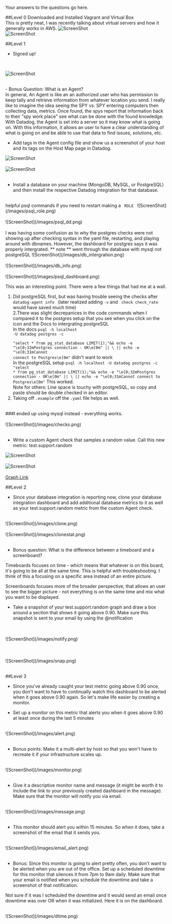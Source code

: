 Your answers to the questions go here.

##Level 0 
Downloaded and Installed  Vagrant and Virtual Box <br>
This is pretty neat, I was recently talking about virtual servers and how it generally works in AWS. 
![ScreenShot](/images/vargrant.png) <br>
![ScreenShot](/images/virtualbox.png)


##Level 1 
 - Signed up! 

<br>

![ScreenShot](/images/datadog_agent.png)

<br>
 - Bonus Question: What is an Agent? 

<br> 
 In general, An Agent is like an an authorized user who has permission to keep tally and retrieve information from whatever location you send. I really like to imagine the idea seeing the SPY vs. SPY  entering computers then collecting data, metrics. Once found, the spys report that information back to their "spy work place" see what can be done with the found knowledge. <br>
 With Datadog, the Agent is set into a server so it may know what is going on. With this information, it allows an user to have a clear understanding of what is going on and be able to use that data to find issues, solutions, etc. 
<br> 

- Add tags in the Agent config file and show us a screenshot of your host and its tags on the Host Map page in Datadog.

![ScreenShot](/images/host_map.png)
<br> 
<br>
![ScreenShot](/images/datadog_conf.png)
<br> 
<br>

 - Install a database on your machine (MongoDB, MySQL, or PostgreSQL) and then install the respective Datadog integration for that database.

<br>
helpful psql commands if you need to restart making a <code> ROLE </code>
![ScreenShot](/images/psql_role.png)
<br>
<br>
![ScreenShot](/images/psql_dd.png)
<br> 
<br>
I was having some confusion as to why the postgres checks were not showing up 
after checking syntax in the yaml file, restarting, and playing around with dbnames. However, the dashboard for postgres says it was properly intergrated. ** note ** went through the database with mysql not postgreSQL
![ScreenShot](/images/db_intergration.png)
<br> 
<br>
![ScreenShot](/images/db_info.png)
<br> 
<br>
![ScreenShot](/images/psql_dashboard.png)


This was an interesting point. There were a few things that had me at a wall. 
1. Did postgreSQL first, but was having trouble seeing the checks after <code> datadog-agent info </code> (later realized adding <code>-v</code> and <code> check check_rate</code> would have saved much time) <br>
2.There was slight decrepanices in the code commands when I compared it to the postgres setup that you see when you click on the icon and the Docs to intergrating postgreSQL <br> 
In the docs <code>psql -h localhost -U datadog postgres -c \
"select * from pg_stat_database LIMIT(1);"&& echo -e "\e[0;32mPostgres connection - OK\e[0m" || \ || echo -e "\e[0;31mCannot connect to Postgres\e[0m"</code> didn't want to work<br> 
In the postgreSQL setup <code>psql -h localhost -U datadog postgres -c "select * from pg_stat_database LIMIT(1);"&& echo -e "\e[0;32mPostgres connection - OK\e[0m" || \ || echo -e "\e[0;31mCannot connect to Postgres\e[0m"</code> This worked.<br>
Note for others: Line space is touchy with postgreSQL, so copy and paste should be double checked in an editor.
3. Taking off <code>.example</code> off the <code>.yaml</code> file helps as well. <br>
<br>
###I ended up using mysql instead - everything works. 
<br>
<br>
![ScreenShot](/images/checks.png)
<br> 
<br>

- Write a custom Agent check that samples a random value. Call this new metric: test.support.random

![ScreenShot](/images/mysql_py.png)
<br> 
<br>
![ScreenShot](/images/test.png)
<br> 
<br>
<a href="https://app.datadoghq.com/metric/explorer?live=true&page=0&is_auto=false&from_ts=1478488702062&to_ts=1478492302062&tile_size=m&exp_metric=test.support.random&exp_scope=&exp_agg=avg&exp_row_type=metric">Graph Link</a>

##Level 2
<br>

- Since your database integration is reporting now, clone your database integration dashboard and add additional database metrics to it as well as your test.support.random metric from the custom Agent check.

<br>
![ScreenShot](/images/clone.png)
<br> 
<br>
![ScreenShot](/images/clonestat.png)
<br> 
<br>


- Bonus question: What is the difference between a timeboard and a screenboard?

Timeboards focuses on time - which means that whatever is on this board, it's going to be all at the same time. This is helpful with troubleshooting. I think of this a focusing on a specific area instead of an entire picture. 

Screenboards focuses more of the broader perspective, that allows an user to see the bigger picture - not everything is on the same time and mix what you want to be displayed. 

- Take a snapshot of your test.support.random graph and draw a box around a section that shows it going above 0.90. Make sure this snapshot is sent to your email by using the @notification

<br> 
<br>
![ScreenShot](/images/notify.png)
<br> 
<br>
<br> 
<br>
![ScreenShot](/images/snap.png)
<br> 
<br>

##Level 3

- Since you've already caught your test metric going above 0.90 once, you don't want to have to continually watch this dashboard to be alerted when it goes above 0.90 again. So let's make life easier by creating a monitor.



- Set up a monitor on this metric that alerts you when it goes above 0.90 at least once during the last 5 minutes

<br>
![ScreenShot](/images/alert.png)
<br> 
<br>

- Bonus points: Make it a multi-alert by host so that you won't have to recreate it if your infrastructure scales up.

<br>
![ScreenShot](/images/monitor.png)
<br> 
<br>

- Give it a descriptive monitor name and message (it might be worth it to include the link to your previously created dashboard in the message). Make sure that the monitor will notify you via email.

<br>
![ScreenShot](/images/message.png)
<br> 
<br>

- This monitor should alert you within 15 minutes. So when it does, take a screenshot of the email that it sends you.

<br>
![ScreenShot](/images/email_alert.png)
<br> 
<br>

- Bonus: Since this monitor is going to alert pretty often, you don't want to be alerted when you are out of the office. Set up a scheduled downtime for this monitor that silences it from 7pm to 9am daily. Make sure that your email is notified when you schedule the downtime and take a screenshot of that notification.

Not sure if it was I scheduled the downtime and it would send an email once downtime was over OR when it was initialized. Here it is on the dashboard. 

<br>
![ScreenShot](/images/dtime.png)
<br> 
<br>









    
    
    
    
